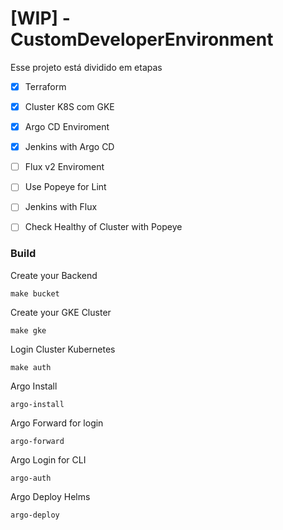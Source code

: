 # [WIP] - CustomDeveloperEnvironment


Esse projeto está dividido em etapas

- [x] Terraform
- [x] Cluster K8S com GKE
- [x] Argo CD Enviroment
- [x] Jenkins with Argo CD
- [ ] Flux v2 Enviroment
- [ ] Use Popeye for Lint
- [ ] Jenkins with Flux
- [ ] Check Healthy of Cluster with Popeye


### Build

Create your Backend

`make bucket`

Create your GKE Cluster

`make gke`

Login Cluster Kubernetes

`make auth` 

Argo Install

`argo-install`

Argo Forward for login

`argo-forward`

Argo Login for CLI

`argo-auth`

Argo Deploy Helms

`argo-deploy`